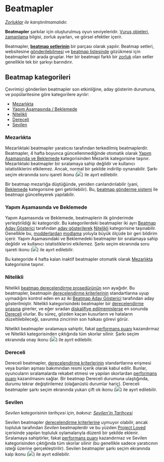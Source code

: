 # Beatmapler

*[Zorluklar](/wiki/Difficulties) ile karıştırılmamalıdır.*

**Beatmapler** şarkılar için oluşturulmuş oyun seviyeleridir. [Vuruş objeleri](/wiki/Hit_Objects), [zamanlama](/wiki/Beatmap_Editor/Timing) bilgisi, zorluk ayarları, ve görsel efektler içerir.

Beatmapler, **[beatmap setlerinin](Beatmapsets)** bir parçası olarak yapılır. Beatmap setleri, websitesine [gönderilebilmesi](/wiki/Glossary#bss) ve [beatmap listesinde](https://osu.ppy.sh/beatmapsets) gözükmesi için beatmapleri bir arada gruplar. Her bir beatmapi farklı bir [zorluk](/wiki/Difficulties) olan setler genellikle tek bir şarkıyı barındırır.

## Beatmap kategorileri

Çevrimiçi gönderilen beatmapler son etkinliğine, aday gösterim durumuna, ve popülaritesine göre kategorilere ayrılır:

- [Mezarlıkta](#mezarlıkta)
- [Yapım Aşamasında / Beklemede](#yapım-aşamasında-ve-beklemede)
- [Nitelikli](#nitelikli)
- [Dereceli](#dereceli)
- [Sevilen](#sevilen)

### Mezarlıkta

Mezarlıktaki beatmapler yaratıcısı tarafından terkedilmiş beatmaplerdir. Beatmapler, 4 hafta boyunca güncellenmediğinde otomatik olarak [Yapım Aşamasında ve Beklemede](#yapım-aşamasında-ve-beklemede) kategorisinden Mezarlık kategorisine taşınır. Mezarlıktaki beatmapler bir sıralamaya sahip değildir ve kullanıcı istatistiklerini etkilemez. Ancak, normal bir şekilde indirilip oynanabilir. Şarkı seçim ekranında soru işareti ikonu (![](/wiki/shared/status/graveyard.png)) ile ayırt edilebilir.

Bir beatmap mezarlığa düştüğünde, yeniden canlandırılabilir (yani, [Beklemede](#yapım-aşamasında-ve-beklemede) kategorisine geri getirilebilir). Bu, [beatmap gönderme sistemi](/wiki/Glossary#bss) ile beatmapi güncelleyerek yapılabilir.

### Yapım Aşamasında ve Beklemede

Yapım Aşamasında ve Beklemede, beatmaplerin ilk gönderimde yerleştirildiği iki kategoridir. Bu kategorilerdeki beatmapler iki ayrı [Beatmap Aday Gösterici](/wiki/People/The_Team/Beatmap_Nominators) tarafından [aday gösterilerek](/wiki/Beatmap_ranking_procedure#nominations) [Nitelikli](#nitelikli) kategorisine taşınabilir. Genellikle bu, [modderlardan](/wiki/Glossary#modder) [modlama](/wiki/Modding) yoluyla büyük ölçüde bir geri bildirim içerir. Yapım Aşamasındaki ve Beklemedeki beatmapler bir sıralamaya sahip değildir ve kullanıcı istatistiklerini etkilemez. Şarkı seçim ekranında soru işareti ikonu (![](/wiki/shared/status/pending.png)) ile ayırt edilebilir.

Bu kategoride 4 hafta kalan inaktif beatmapler otomatik olarak [Mezarlıkta](#mezarlıkta) kategorisine taşınır.

### Nitelikli

Nitelikli [beatmap derecelendirme prosedürünün](/wiki/Beatmap_ranking_procedure) son ayağıdır. Bu beatmapler, beatmapin [derecelendirme kriterlerinin](/wiki/Ranking_Criteria) standartlarına uyup uymadığını kontrol eden en az iki [Beatmap Aday Gösterici](/wiki/People/The_Team/Beatmap_Nominators) tarafından aday gösterilmiştir. Nitelikli kategorisindeki beatmapler bir [derecelendirme sırasına](/wiki/Beatmap_ranking_procedure#moving-to-ranked) girerler, ve eğer sıradan [diskalifiye edilmemişlerse](/wiki/Beatmap_ranking_procedure#nomination-resets) en sonunda [Dereceli](#dereceli) olurlar. Bu süreç, gözden kaçan kusurların ve hataların düzeltilebileceği, savunma zincirinin son halkası görevi görür.

Nitelikli beatmapler sıralamaya sahiptir, fakat [performans puanı](/wiki/Performance_Points) kazandırmaz ve Nitelikli kategorisinden çıktığında tüm skorlar silinir. Şarkı seçim ekranında onay ikonu (![](/wiki/shared/status/qualified.png)) ile ayırt edilebilir.

### Dereceli

Dereceli beatmapler, [derecelendirme kriterlerinin](/wiki/Ranking_Criteria) standartlarına erişmesi veya bunları aşması bakımından resmi içerik olarak kabul edilir. Bunlar, oyuncuların sıralamalarda rekabet etmesi ve yapılan skorlardan [performans puanı](/wiki/Performance_Points) kazanılmasını sağlar. Bir beatmap Dereceli durumuna ulaştığında, durumu tekrar değiştirilemez (olağanüstü durumlar hariç). Dereceli beatmapler şarkı seçim ekranında yukarı çift ok ikonu (![](/wiki/shared/status/ranked.png)) ile ayırt edilebilir.

### Sevilen

*Sevilen kategorisinin tarihçesi için, bakınız: [Sevilen'in Tarihçesi](/wiki/Beatmaps/History_of_Loved)*

Sevilen beatmapler [derecelendirme kriterlerine](/wiki/Ranking_Criteria) uymuyor olabilir, ancak topluluk tarafından *Sevilen* beatmaplerdir ve bu yüzden [Project Loved](/wiki/Project_Loved) içerisinde yapılan topluluk oylamalarıyla düzenli bir şekilde eklenir. Sıralamaya sahiptirler, fakat [performans puanı](/wiki/Performance_Points) kazandırmaz ve Sevilen kategorisinden çıktığında tüm skorlar silinir (bu genellikle sadece yaratıcının isteği üzerine gerçekleştirilir). Sevilen beatmapler şarkı seçim ekranında kalp ikonu (![](/wiki/shared/status/loved.png)) ile ayırt edilebilir.
